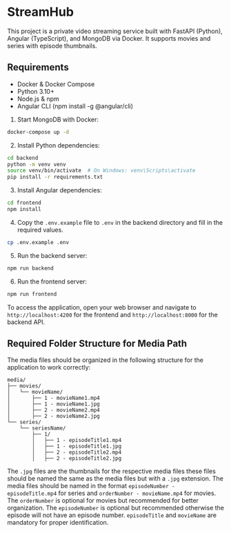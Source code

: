 # StreamHub
This project is a private video streaming service built with FastAPI (Python), Angular (TypeScript), and MongoDB via Docker. It supports movies and series with episode thumbnails. 

## Requirements
- Docker & Docker Compose
- Python 3.10+
- Node.js & npm
- Angular CLI (npm install -g @angular/cli)


1. Start MongoDB with Docker:
```bash
docker-compose up -d
```


2. Install Python dependencies:
```bash
cd backend
python -m venv venv
source venv/bin/activate  # On Windows: venv\Scripts\activate
pip install -r requirements.txt
```

3. Install Angular dependencies:
```bash
cd frontend
npm install
```

4. Copy the `.env.example` file to `.env` in the backend directory and fill in the required values.
```bash
cp .env.example .env
```

5. Run the backend server:
```bash
npm run backend
```


6. Run the frontend server:
```bash
npm run frontend
```

To access the application, open your web browser and navigate to `http://localhost:4200` for the frontend and `http://localhost:8000` for the backend API.


## Required Folder Structure for Media Path
The media files should be organized in the following structure for the application to work correctly:

```
media/
├── movies/
│   └── movieName/
│       ├── 1 - movieName1.mp4
│       ├── 1 - movieName1.jpg
│       ├── 2 - movieName2.mp4
│       ├── 2 - movieName2.jpg
└── series/
    └── seriesName/
        ├── 1/
        │   ├── 1 - episodeTitle1.mp4
        │   ├── 1 - episodeTitle1.jpg
        │   ├── 2 - episodeTitle2.mp4
        │   ├── 2 - episodeTitle2.jpg
```

The `.jpg` files are the thumbnails for the respective media files these files should be named the same as the media files but with a `.jpg` extension. The media files should be named in the format `episodeNumber - episodeTitle.mp4` for series and `orderNumber - movieName.mp4` for movies. The `orderNumber` is optional for movies but recommended for better organization. The
`episodeNumber` is optional but recommended otherwise the episode will not have an episode number. `episodeTitle` and `movieName` are mandatory for proper identification.
